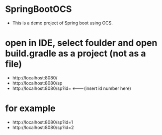 # SpringBootOCS

- This is a demo project of Spring boot using OCS.

# open in IDE, select foulder and open build.gradle as a project (not as a file)
- http://localhost:8080/
- http://localhost:8080/sp
- http://localhost:8080/sp?id= <---(insert id number here)

# for example 
- http://localhost:8080/sp?id=1
- http://localhost:8080/sp?id=2
